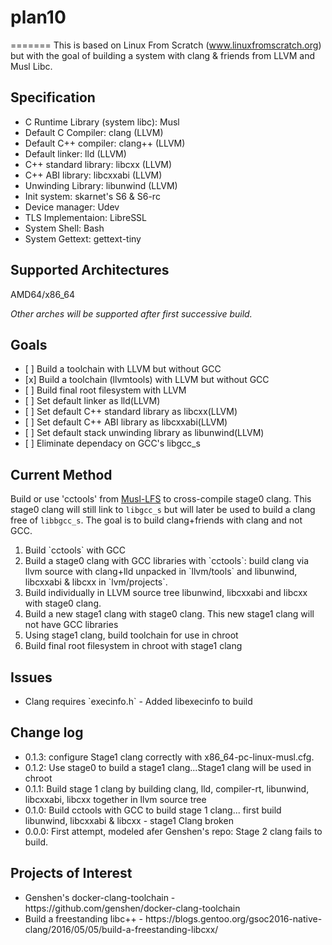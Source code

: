 # plan10
=======
This is based on Linux From Scratch (www.linuxfromscratch.org) but with the goal of building a system with clang & friends from LLVM and Musl Libc.

## Specification
<ul>
<li>C Runtime Library (system libc): Musl </li>
<li>Default C Compiler: clang (LLVM)</li>
<li>Default C++ compiler: clang++ (LLVM)</li>
<li>Default linker: lld (LLVM)</li>
<li>C++ standard library: libcxx (LLVM)</li>
<li>C++ ABI library: libcxxabi (LLVM)</li>
<li>Unwinding Library: libunwind (LLVM)</li>
<li>Init system: skarnet's S6 & S6-rc</li>
<li>Device manager: Udev </li>
<li>TLS Implementaion: LibreSSL</li>
<li>System Shell: Bash </li>
<li>System Gettext: gettext-tiny</li>
</ul>

## Supported Architectures

AMD64/x86_64

_Other arches will be supported after first successive build._

## Goals
<ul>
<li> [ ] Build a toolchain with LLVM but without GCC</li>
<li> [x] Build a toolchain (llvmtools) with LLVM but without GCC</li>
<li> [ ] Build final root filesystem with LLVM</li>
<li> [ ] Set default linker as lld(LLVM)</li>
<li> [ ] Set default C++ standard library as libcxx(LLVM)</li>
<li> [ ] Set default C++ ABI library as libcxxabi(LLVM)</li>
<li> [ ] Set default stack unwinding library as libunwind(LLVM)</li>
<li> [ ] Eliminate dependacy on GCC's libgcc_s</li>
</ul>


## Current Method
Build or use 'cctools' from [Musl-LFS](https://github.com/dslm4515/Musl-LFS) to cross-compile stage0 clang. This stage0 clang will still link to `libgcc_s` but will later be used to build a clang free of `libbgcc_s`. The goal is to build clang+friends with clang and not GCC.
<ol>
<li>Build `cctools` with GCC</li>
<li>Build a stage0 clang with GCC libraries with `cctools`: build clang via llvm source with clang+lld unpacked in `llvm/tools` and libunwind, libcxxabi & libcxx in `lvm/projects`.</li>
<li>Build individually in LLVM source tree libunwind, libcxxabi and libcxx with stage0 clang. </li>
<li>Build a new stage1 clang with stage0 clang. This new stage1 clang will not have GCC libraries</li>
<li>Using stage1 clang, build toolchain for use in chroot</li>
<li>Build final root filesystem in chroot with stage1 clang</li>
</ol>

## Issues
<ul>
<li>Clang requires `execinfo.h` - Added libexecinfo to build</li>
</ul>

## Change log
<ul>
<li>0.1.3: configure Stage1 clang correctly with x86_64-pc-linux-musl.cfg.</li>
<li>0.1.2: Use stage0 to build a stage1 clang...Stage1 clang will be used in chroot</li>
<li>0.1.1: Build stage 1 clang by building clang, lld, compiler-rt, libunwind, libcxxabi, libcxx together in llvm source tree</li>
<li>0.1.0: Build cctools with GCC to build stage 1 clang... first build libunwind, libcxxabi & libcxx - stage1 Clang broken</li>
<li>0.0.0: First attempt, modeled afer Genshen's repo: Stage 2 clang fails to build.</li>
</ul>

## Projects of Interest
<ul>
<li>Genshen's docker-clang-toolchain - https://github.com/genshen/docker-clang-toolchain</li>
<li>Build a freestanding libc++ - https://blogs.gentoo.org/gsoc2016-native-clang/2016/05/05/build-a-freestanding-libcxx/ </li>
</ul>
